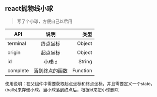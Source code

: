 ## react抛物线小球
> 写了个小球，方便自己以后用

| API           | 说明               | 类型      |
| ------------- |:------------------:| ---------:|
| terminal      | 终点坐标           | Object    |
| origin        | 起点坐标           | Object    |
| id            | 小球id             | String    |
| complete      | 落到终点的函数     | Function  |

使用说明：在父组件中需要获取起点坐标和终点坐标，并且需要定义一个state，(balls)来存储小球。当小球落到终点后，根据id来把小球删除